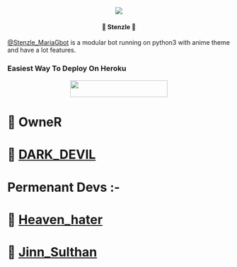 <p align="center">
  <img src="https://telegra.ph/file/bf2a90eb09de80957ef08.jpg">
</p>

<h4><p align="center"> 💞 Stenzle 💞</p></h4>

[@Stenzle_MariaGbot](https://t.me/Stenzle_MariaGbot) is a modular bot running on python3 with anime theme and have a lot features.


### Easiest Way To Deploy On Heroku 

<p align="center"><a href="https://heroku.com/deploy?template=https://github.com/shukurenai007/Alakananda"> <img src="https://img.shields.io/badge/Deploy%20To%20Heroku-orange?style=for-the-badge&logo=heroku" width="220" height="38.45"/></a></p>

# 🔱 OwneR

# 👑 [DARK_DEVIL](https://t.me/FULL_CRUAL_MIND)

# Permenant Devs :- 

# 🔱 [Heaven_hater](https://t.me/kk_heaven_hater)

# 🔱 [Jinn_Sulthan](https://t.me/JINN_SULTHAN)
